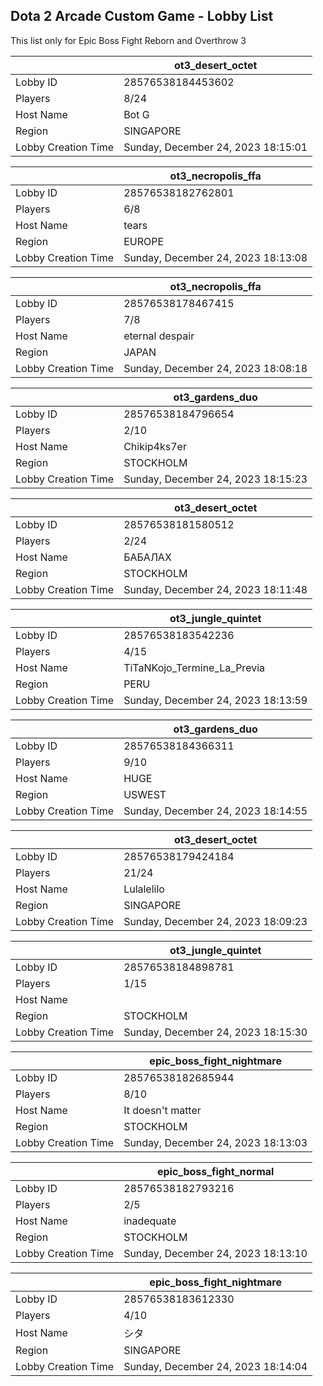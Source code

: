 ## Dota 2 Arcade Custom Game - Lobby List

This list only for Epic Boss Fight Reborn and Overthrow 3

|  | ot3_desert_octet |
| ------ | ------ |
| Lobby ID | 28576538184453602 |
| Players | 8/24 |
| Host Name | Bot G |
| Region | SINGAPORE |
| Lobby Creation Time | Sunday, December 24, 2023 18:15:01 |


|  | ot3_necropolis_ffa |
| ------ | ------ |
| Lobby ID | 28576538182762801 |
| Players | 6/8 |
| Host Name | tears |
| Region | EUROPE |
| Lobby Creation Time | Sunday, December 24, 2023 18:13:08 |


|  | ot3_necropolis_ffa |
| ------ | ------ |
| Lobby ID | 28576538178467415 |
| Players | 7/8 |
| Host Name | eternal despair |
| Region | JAPAN |
| Lobby Creation Time | Sunday, December 24, 2023 18:08:18 |


|  | ot3_gardens_duo |
| ------ | ------ |
| Lobby ID | 28576538184796654 |
| Players | 2/10 |
| Host Name | Chikip4ks7er |
| Region | STOCKHOLM |
| Lobby Creation Time | Sunday, December 24, 2023 18:15:23 |


|  | ot3_desert_octet |
| ------ | ------ |
| Lobby ID | 28576538181580512 |
| Players | 2/24 |
| Host Name | БАБАЛАХ |
| Region | STOCKHOLM |
| Lobby Creation Time | Sunday, December 24, 2023 18:11:48 |


|  | ot3_jungle_quintet |
| ------ | ------ |
| Lobby ID | 28576538183542236 |
| Players | 4/15 |
| Host Name | TiTaNKojo_Termine_La_Previa |
| Region | PERU |
| Lobby Creation Time | Sunday, December 24, 2023 18:13:59 |


|  | ot3_gardens_duo |
| ------ | ------ |
| Lobby ID | 28576538184366311 |
| Players | 9/10 |
| Host Name | HUGE |
| Region | USWEST |
| Lobby Creation Time | Sunday, December 24, 2023 18:14:55 |


|  | ot3_desert_octet |
| ------ | ------ |
| Lobby ID | 28576538179424184 |
| Players | 21/24 |
| Host Name | Lulalelilo |
| Region | SINGAPORE |
| Lobby Creation Time | Sunday, December 24, 2023 18:09:23 |


|  | ot3_jungle_quintet |
| ------ | ------ |
| Lobby ID | 28576538184898781 |
| Players | 1/15 |
| Host Name |  |
| Region | STOCKHOLM |
| Lobby Creation Time | Sunday, December 24, 2023 18:15:30 |


|  | epic_boss_fight_nightmare |
| ------ | ------ |
| Lobby ID | 28576538182685944 |
| Players | 8/10 |
| Host Name | It doesn't matter |
| Region | STOCKHOLM |
| Lobby Creation Time | Sunday, December 24, 2023 18:13:03 |


|  | epic_boss_fight_normal |
| ------ | ------ |
| Lobby ID | 28576538182793216 |
| Players | 2/5 |
| Host Name | inadequate |
| Region | STOCKHOLM |
| Lobby Creation Time | Sunday, December 24, 2023 18:13:10 |


|  | epic_boss_fight_nightmare |
| ------ | ------ |
| Lobby ID | 28576538183612330 |
| Players | 4/10 |
| Host Name | シタ |
| Region | SINGAPORE |
| Lobby Creation Time | Sunday, December 24, 2023 18:14:04 |


